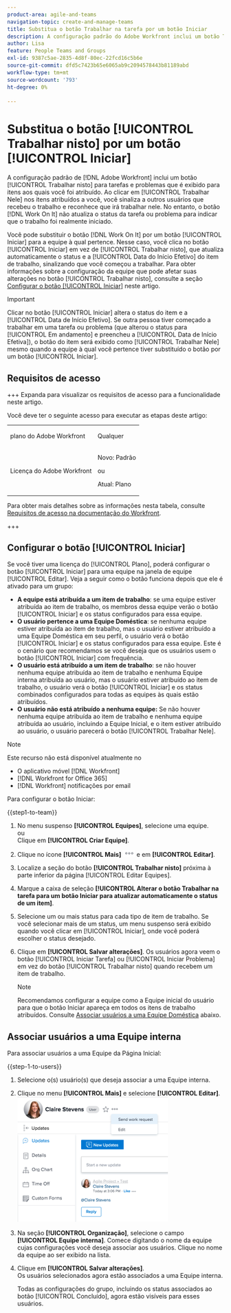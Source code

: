 ```yaml
---
product-area: agile-and-teams
navigation-topic: create-and-manage-teams
title: Substitua o botão Trabalhar na tarefa por um botão Iniciar
description: A configuração padrão do Adobe Workfront inclui um botão Trabalhar na tarefa para tarefas e problemas que é exibido para itens aos quais você foi atribuído.
author: Lisa
feature: People Teams and Groups
exl-id: 9387c5ae-2835-4d8f-80ec-22fcd16c5b6e
source-git-commit: dfd5c7423b65e6065ab9c2094578443b81189abd
workflow-type: tm+mt
source-wordcount: '793'
ht-degree: 0%

---
```


# Substitua o botão [!UICONTROL Trabalhar nisto] por um botão [!UICONTROL Iniciar]

A configuração padrão de [!DNL Adobe Workfront] inclui um botão [!UICONTROL Trabalhar nisto] para tarefas e problemas que é exibido para itens aos quais você foi atribuído. Ao clicar em [!UICONTROL Trabalhar Nele] nos itens atribuídos a você, você sinaliza a outros usuários que recebeu o trabalho e reconhece que irá trabalhar nele. No entanto, o botão [!DNL Work On It] não atualiza o status da tarefa ou problema para indicar que o trabalho foi realmente iniciado.

Você pode substituir o botão [!DNL Work On It] por um botão [!UICONTROL Iniciar] para a equipe à qual pertence. Nesse caso, você clica no botão [!UICONTROL Iniciar] em vez de [!UICONTROL Trabalhar nisto], que atualiza automaticamente o status e a [!UICONTROL Data do Início Efetivo] do item de trabalho, sinalizando que você começou a trabalhar. Para obter informações sobre a configuração da equipe que pode afetar suas alterações no botão [!UICONTROL Trabalhar nisto], consulte a seção [Configurar o botão [!UICONTROL Iniciar]](#configure-the-uicontrol-start-button) neste artigo.

>[!IMPORTANT]
>
>Clicar no botão [!UICONTROL Iniciar] altera o status do item e a [!UICONTROL Data de Início Efetivo]. Se outra pessoa tiver começado a trabalhar em uma tarefa ou problema (que alterou o status para [!UICONTROL Em andamento] e preencheu a [!UICONTROL Data de Início Efetiva]), o botão do item será exibido como [!UICONTROL Trabalhar Nele] mesmo quando a equipe à qual você pertence tiver substituído o botão por um botão [!UICONTROL Iniciar].

## Requisitos de acesso

+++ Expanda para visualizar os requisitos de acesso para a funcionalidade neste artigo.

Você deve ter o seguinte acesso para executar as etapas deste artigo:

<table style="table-layout:auto"> 
 <col> 
 <col> 
 <tbody> 
  <tr data-mc-conditions=""> 
   <td role="rowheader"> <p>plano do Adobe Workfront</p> </td> 
   <td>Qualquer</td> 
  </tr> 
  <tr> 
   <td role="rowheader">Licença do Adobe Workfront</td> 
   <td>
   <p>Novo: Padrão</p>
   <p>ou</p>
   <p>Atual: Plano</p></td>
  </tr> 
 </tbody> 
</table>

Para obter mais detalhes sobre as informações nesta tabela, consulte [Requisitos de acesso na documentação do Workfront](/help/quicksilver/administration-and-setup/add-users/access-levels-and-object-permissions/access-level-requirements-in-documentation.md).

+++

## Configurar o botão [!UICONTROL Iniciar]

Se você tiver uma licença do [!UICONTROL Plano], poderá configurar o botão [!UICONTROL Iniciar] para uma equipe na janela de equipe [!UICONTROL Editar]. Veja a seguir como o botão funciona depois que ele é ativado para um grupo:

* **A equipe está atribuída a um item de trabalho**: se uma equipe estiver atribuída ao item de trabalho, os membros dessa equipe verão o botão [!UICONTROL Iniciar] e os status configurados para essa equipe.
* **O usuário pertence a uma Equipe Doméstica**: se nenhuma equipe estiver atribuída ao item de trabalho, mas o usuário estiver atribuído a uma Equipe Doméstica em seu perfil, o usuário verá o botão [!UICONTROL Iniciar] e os status configurados para essa equipe. Este é o cenário que recomendamos se você deseja que os usuários usem o botão [!UICONTROL Iniciar] com frequência.
* **O usuário está atribuído a um item de trabalho**: se não houver nenhuma equipe atribuída ao item de trabalho e nenhuma Equipe interna atribuída ao usuário, mas o usuário estiver atribuído ao item de trabalho, o usuário verá o botão [!UICONTROL Iniciar] e os status combinados configurados para todas as equipes às quais estão atribuídos.
* **O usuário não está atribuído a nenhuma equipe:** Se não houver nenhuma equipe atribuída ao item de trabalho e nenhuma equipe atribuída ao usuário, incluindo a Equipe Inicial, e o item estiver atribuído ao usuário, o usuário parecerá o botão [!UICONTROL Trabalhar Nele].

>[!NOTE]
>
>Este recurso não está disponível atualmente no
>
>* O aplicativo móvel [!DNL Workfront]
>* [!DNL Workfront for Office 365]
>* [!DNL Workfront] notificações por email
>

Para configurar o botão Iniciar:

{{step1-to-team}}

1. No menu suspenso **[!UICONTROL Equipes]**, selecione uma equipe.\
   ou\
   Clique em **[!UICONTROL Criar Equipe]**.

1. Clique no ícone **[!UICONTROL Mais]** ![](assets/more-icon.png) e em **[!UICONTROL Editar]**.

1. Localize a seção do botão **[!UICONTROL Trabalhar nisto]** próxima à parte inferior da página [!UICONTROL Editar Equipes].
1. Marque a caixa de seleção **[!UICONTROL Alterar o botão Trabalhar na tarefa para um botão Iniciar para atualizar automaticamente o status de um item]**.
1. Selecione um ou mais status para cada tipo de item de trabalho. Se você selecionar mais de um status, um menu suspenso será exibido quando você clicar em [!UICONTROL Iniciar], onde você poderá escolher o status desejado.
1. Clique em **[!UICONTROL Salvar alterações]**. Os usuários agora veem o botão [!UICONTROL Iniciar Tarefa] ou [!UICONTROL Iniciar Problema] em vez do botão [!UICONTROL Trabalhar nisto] quando recebem um item de trabalho.

   >[!NOTE]
   >
   >Recomendamos configurar a equipe como a Equipe inicial do usuário para que o botão Iniciar apareça em todos os itens de trabalho atribuídos. Consulte [Associar usuários a uma Equipe Doméstica](#associate-users-with-a-home-team) abaixo.

## Associar usuários a uma Equipe interna

Para associar usuários a uma Equipe da Página Inicial:

{{step-1-to-users}}

1. Selecione o(s) usuário(s) que deseja associar a uma Equipe interna.
1. Clique no menu **[!UICONTROL Mais]** e selecione **[!UICONTROL Editar]**.\
   ![](assets/user-settings-nwe-350x291.png)

1. Na seção **[!UICONTROL Organização]**, selecione o campo **[!UICONTROL Equipe interna]**. Comece digitando o nome da equipe cujas configurações você deseja associar aos usuários. Clique no nome da equipe ao ser exibido na lista.

1. Clique em **[!UICONTROL Salvar alterações]**.\
   Os usuários selecionados agora estão associados a uma Equipe interna.

   Todas as configurações do grupo, incluindo os status associados ao botão [!UICONTROL Concluído], agora estão visíveis para esses usuários.

